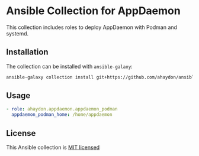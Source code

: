 # Ansible Collection for AppDaemon

This collection includes roles to deploy AppDaemon with Podman and systemd.

## Installation

The collection can be installed with `ansible-galaxy`:

```sh
ansible-galaxy collection install git+https://github.com/ahaydon/ansible-appdaemon-collection.git
```

## Usage

```yaml
- role: ahaydon.appdaemon.appdaemon_podman
  appdaemon_podman_home: /home/appdaemon
```

## License

This Ansible collection is [MIT licensed](LICENSE)
